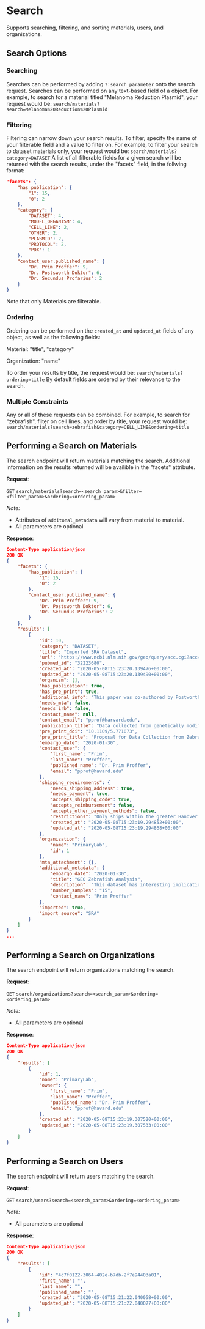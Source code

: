 # Search
Supports searching, filtering, and sorting materials, users, and organizations.

## Search Options

### Searching

Searches can be performed by adding ```?:search_parameter``` onto the search request. Searches can be performed on any text-based field of a object. For example, to search for a material titled "Melanoma Reduction Plasmid", your request would be:
```search/materials?search=Melanoma%20Reduction%20Plasmid```

### Filtering

Filtering can narrow down your search results. To filter, specify the name of your filterable field and a value to filter on. For example, to filter your search to dataset materials only, your request would be:
```search/materials?category=DATASET```
A list of all filterable fields for a given search will be returned with the search results, under the "facets" field, in the follwing format:
```json
"facets": {
    "has_publication": {
        "1": 15,
        "0": 2
    },
    "category": {
        "DATASET": 4,
        "MODEL_ORGANISM": 4,
        "CELL_LINE": 2,
        "OTHER": 2,
        "PLASMID": 2,
        "PROTOCOL": 2,
        "PDX": 1
    },
    "contact_user.published_name": {
        "Dr. Prim Proffer": 9,
        "Dr. Postsworth Doktor": 6,
        "Dr. Secundus Profarius": 2
    }
}
```
Note that only Materials are filterable.

### Ordering

Ordering can be performed on the ```created_at``` and ```updated_at``` fields of any object, as well as the following fields:

Material: "title", "category"

Organization: "name"

To order your results by title, the request would be:
```search/materials?ordering=title```
By default fields are ordered by their relevance to the search.

### Multiple Constraints

Any or all of these requests can be combined. For example, to search for "zebrafish", filter on cell lines, and order by title, your request would be:
```search/materials?search=zebrafish&category=CELL_LINE&ordering=title```

## Performing a Search on Materials
The search endpoint will return materials matching the search. Additional information on the results returned will be availible in the "facets" attribute.

**Request**:

`GET` `search/materials?search=<search_param>&filter=<filter_param>&ordering=<ordering_param>`

*Note:*

- Attributes of ```additonal_metadata``` will vary from material to material.
- All parameters are optional

**Response**:

```json
Content-Type application/json
200 OK
{
    "facets": {
        "has_publication": {
            "1": 15,
            "0": 2
        },
        "contact_user.published_name": {
            "Dr. Prim Proffer": 9,
            "Dr. Postsworth Doktor": 6,
            "Dr. Secundus Profarius": 2
        }
    },
    "results": [
        {
            "id": 10,
            "category": "DATASET",
            "title": "Imported SRA Dataset",
            "url": "https://www.ncbi.nlm.nih.gov/geo/query/acc.cgi?acc=GSE37165",
            "pubmed_id": "32223680",
            "created_at": "2020-05-08T15:23:20.139476+00:00",
            "updated_at": "2020-05-08T15:23:20.139490+00:00",
            "organism": [],
            "has_publication": true,
            "has_pre_print": true,
            "additional_info": "This paper was co-authored by Postworth Docktor.",
            "needs_mta": false,
            "needs_irb": false,
            "contact_name": null,
            "contact_email": "pprof@harvard.edu",
            "publication_title": "Data collected from genetically modified zebrafish",
            "pre_print_doi": "10.1109/5.771073",
            "pre_print_title": "Proposal for Data Collection from Zebrafish",
            "embargo_date": "2020-01-30",
            "contact_user": {
                "first_name": "Prim",
                "last_name": "Proffer",
                "published_name": "Dr. Prim Proffer",
                "email": "pprof@havard.edu"
            },
            "shipping_requirements": {
                "needs_shipping_address": true,
                "needs_payment": true,
                "accepts_shipping_code": true,
                "accepts_reimbursement": false,
                "accepts_other_payment_methods": false,
                "restrictions": "Only ships within the greater Hanover area.",
                "created_at": "2020-05-08T15:23:19.294852+00:00",
                "updated_at": "2020-05-08T15:23:19.294868+00:00"
            },
            "organization": {
                "name": "PrimaryLab",
                "id": 1
            },
            "mta_attachment": {},
            "additional_metadata": {
                "embargo_date": "2020-01-30",
                "title": "GEO Zebrafish Analysis",
                "description": "This dataset has interesting implications for future research.",
                "number_samples": "15",
                "contact_name": "Prim Proffer"
            },
            "imported": true,
            "import_source": "SRA"
        }
    ]
}
...
```

## Performing a Search on Organizations

The search endpoint will return organizations matching the search.

**Request**:

`GET` `search/organizations?search=<search_param>&ordering=<ordering_param>`

*Note:*

- All parameters are optional

**Response**:

```json
Content-Type application/json
200 OK
{
    "results": [
        {
            "id": 1,
            "name": "PrimaryLab",
            "owner": {
                "first_name": "Prim",
                "last_name": "Proffer",
                "published_name": "Dr. Prim Proffer",
                "email": "pprof@havard.edu"
            },
            "created_at": "2020-05-08T15:23:19.307520+00:00",
            "updated_at": "2020-05-08T15:23:19.307533+00:00"
        }
    ]
}
```

## Performing a Search on Users

The search endpoint will return users matching the search.

**Request**:

`GET` `search/users?search=<search_param>&ordering=<ordering_param>`

*Note:*

- All parameters are optional

**Response**:

```json
Content-Type application/json
200 OK
{
    "results": [
        {
            "id": "4c7f0122-3064-402e-b7db-2f7e94403a01",
            "first_name": "",
            "last_name": "",
            "published_name": "",
            "created_at": "2020-05-08T15:21:22.040058+00:00",
            "updated_at": "2020-05-08T15:21:22.040077+00:00"
        }
    ]
}
```
